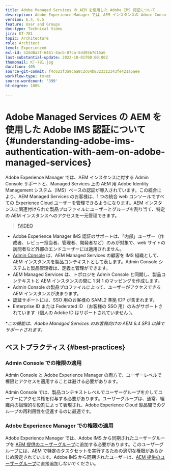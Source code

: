 ```yaml
---
title: Adobe Managed Services の AEM を使用した Adobe IMS 認証について
description: Adobe Experience Manager では、AEM インスタンスの Admin Console サポートと、Managed Services 上の AEM の Adobe IMS（Identity Management システム）ベースの認証が導入されています。この統合により、AEM Managed Services のお客様は、1 つの統合 web コンソールですべての Experience Cloud ユーザーを管理できるようになります。AEM インスタンスに関連付けられた製品プロファイルにユーザーとグループを割り当て、特定の AEM インスタンスへのアクセスを一元管理できます。
version: 6.4, 6.5
feature: User and Groups
doc-type: Technical Video
jira: KT-781
topic: Architecture
role: Architect
level: Experienced
exl-id: 52dd8a3f-6461-4acb-87ca-5dd9567d15a6
last-substantial-update: 2022-10-01T00:00:00Z
thumbnail: KT-781.jpg
duration: 405
source-git-commit: f4c621f3a9caa8c2c64b8323312343fe421a5aee
workflow-type: tm+mt
source-wordcount: '399'
ht-degree: 100%

---
```


# Adobe Managed Services の AEM を使用した Adobe IMS 認証について{#understanding-adobe-ims-authentication-with-aem-on-adobe-managed-services}

Adobe Experience Manager では、AEM インスタンスに対する Admin Console サポートと、Managed Services 上の AEM 用 Adobe Identity Management システム（IMS）ベースの認証が導入されています。この統合により、AEM Managed Services のお客様は、1 つの統合 web コンソールですべての Experience Cloud ユーザーを管理できるようになります。AEM インスタンスに関連付けられた製品プロファイルにユーザーとグループを割り当て、特定の AEM インスタンスへのアクセスを一元管理できます。

>[!VIDEO](https://video.tv.adobe.com/v/26170?quality=12&learn=on)

* Adobe Experience Manager IMS 認証のサポートは、「内部」ユーザー（作成者、レビュー担当者、管理者、開発者など）のみが対象で、web サイトの訪問者など外部のエンドユーザーには適用されません。
* [Admin Console](https://adminconsole.adobe.com/) は、AEM Managed Services の顧客を IMS 組織として、AEM インスタンスを製品コンテキストとして表します。Admin Console システムと製品管理者は、定義と管理ができます。
* AEM Managed Services は、トポロジを Admin Console と同期し、製品コンテキストと AEM インスタンスの間に 1 対 1 のマッピングを作成します。
* Admin Console の製品プロファイルによって、ユーザーがアクセスできる AEM インスタンスが決まります。
* 認証サポートには、SSO 用のお客様の SAML2 準拠 IDP が含まれます。
* Enterprise ID または Federated ID （お客様の SSO 用）のみがサポートされています（個人の Adobe ID はサポートされていません )。

*&#42;この機能は、Adobe Managed Services のお客様向けの AEM 6.4 SP3 以降でサポートされます。*

## ベストプラクティス {#best-practices}

### Admin Console での権限の適用

Admin Console と Adobe Experience Manager の両方で、ユーザーレベルで権限とアクセスを適用することは避ける必要があります。

Admin Console では、製品コンテキストレベルでユーザーグループを介してユーザーにアクセス権を付与する必要があります。ユーザーグループは、通常、組織内の論理的な役割によって表現され、Adobe Experience Cloud 製品間でのグループの再利用性を促進するのに最適です。

### Adobe Experience Manager での権限の適用

Adobe Experience Manager では、Adobe IMS から同期されたユーザーグループを [AEM 提供のユーザーグループ](https://experienceleague.adobe.com/docs/experience-manager-65/administering/security/security.html?lang=ja)に追加する必要があります。このユーザーグループには、AEM で特定のタスクセットを実行するための適切な権限があらかじめ設定されています。Adobe IMS から同期されたユーザーは、[AEM 提供のユーザーグループ](https://experienceleague.adobe.com/docs/experience-manager-65/administering/security/security.html?lang=ja)に直接追加しないでください。
